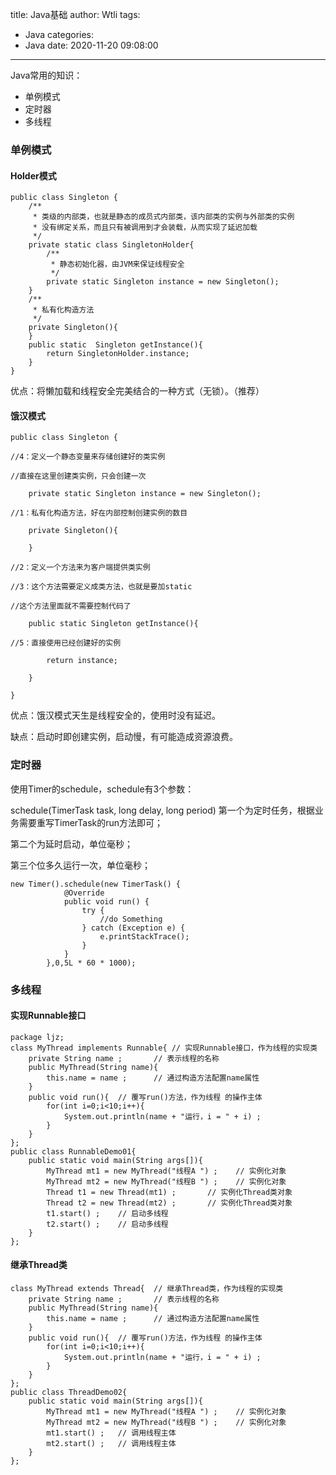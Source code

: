 title: Java基础
author: Wtli
tags:
  - Java
categories:
  - Java
date: 2020-11-20 09:08:00
---
Java常用的知识：
- 单例模式
- 定时器
- 多线程
<!--more-->

### 单例模式

#### Holder模式

```
public class Singleton {
    /**
     * 类级的内部类，也就是静态的成员式内部类，该内部类的实例与外部类的实例
     * 没有绑定关系，而且只有被调用到才会装载，从而实现了延迟加载
     */
    private static class SingletonHolder{
        /**
         * 静态初始化器，由JVM来保证线程安全
         */
        private static Singleton instance = new Singleton();
    }
    /**
     * 私有化构造方法
     */
    private Singleton(){
    }
    public static  Singleton getInstance(){
        return SingletonHolder.instance;
    }
}
```
 优点：将懒加载和线程安全完美结合的一种方式（无锁）。（推荐）


#### 饿汉模式
```
public class Singleton {

//4：定义一个静态变量来存储创建好的类实例

//直接在这里创建类实例，只会创建一次

    private static Singleton instance = new Singleton();

//1：私有化构造方法，好在内部控制创建实例的数目

    private Singleton(){

    }

//2：定义一个方法来为客户端提供类实例

//3：这个方法需要定义成类方法，也就是要加static

//这个方法里面就不需要控制代码了

    public static Singleton getInstance(){

//5：直接使用已经创建好的实例

        return instance;

    }

}
```

 优点：饿汉模式天生是线程安全的，使用时没有延迟。

 缺点：启动时即创建实例，启动慢，有可能造成资源浪费。

### 定时器

使用Timer的schedule，schedule有3个参数：

schedule(TimerTask task, long delay, long period)
第一个为定时任务，根据业务需要重写TimerTask的run方法即可；

第二个为延时启动，单位毫秒；

第三个位多久运行一次，单位毫秒；

```
new Timer().schedule(new TimerTask() {
            @Override
            public void run() {
                try {
                    //do Something
                } catch (Exception e) {
                    e.printStackTrace();
                }
            }
        },0,5L * 60 * 1000);
```

### 多线程

#### 实现Runnable接口

```
package ljz;
class MyThread implements Runnable{ // 实现Runnable接口，作为线程的实现类
    private String name ;       // 表示线程的名称
    public MyThread(String name){
        this.name = name ;      // 通过构造方法配置name属性
    }
    public void run(){  // 覆写run()方法，作为线程 的操作主体
        for(int i=0;i<10;i++){
            System.out.println(name + "运行，i = " + i) ;
        }
    }
};
public class RunnableDemo01{
    public static void main(String args[]){
        MyThread mt1 = new MyThread("线程A ") ;    // 实例化对象
        MyThread mt2 = new MyThread("线程B ") ;    // 实例化对象
        Thread t1 = new Thread(mt1) ;       // 实例化Thread类对象
        Thread t2 = new Thread(mt2) ;       // 实例化Thread类对象
        t1.start() ;    // 启动多线程
        t2.start() ;    // 启动多线程
    }
};
```

#### 继承Thread类

```
class MyThread extends Thread{  // 继承Thread类，作为线程的实现类
    private String name ;       // 表示线程的名称
    public MyThread(String name){
        this.name = name ;      // 通过构造方法配置name属性
    }
    public void run(){  // 覆写run()方法，作为线程 的操作主体
        for(int i=0;i<10;i++){
            System.out.println(name + "运行，i = " + i) ;
        }
    }
};
public class ThreadDemo02{
    public static void main(String args[]){
        MyThread mt1 = new MyThread("线程A ") ;    // 实例化对象
        MyThread mt2 = new MyThread("线程B ") ;    // 实例化对象
        mt1.start() ;   // 调用线程主体
        mt2.start() ;   // 调用线程主体
    }
};
```
















